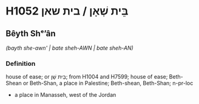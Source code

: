 # H1052 בֵּית שְׁאָן / בית שאן

## Bêyth Shᵉʼân

_(bayth she-awn' | bate sheh-AWN | bate sheh-AN)_

### Definition

house of ease; or בֵּית שָׁן; from H1004 and H7599; house of ease; Beth-Shean or Beth-Shan, a place in Palestine; Beth-shean, Beth-Shan; n-pr-loc

- a place in Manasseh, west of the Jordan

